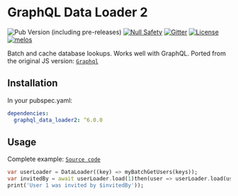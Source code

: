 # GraphQL Data Loader 2

![Pub Version (including pre-releases)](https://img.shields.io/pub/v/graphql_data_loader2?include_prereleases)
[![Null Safety](https://img.shields.io/badge/null-safety-brightgreen)](https://dart.dev/null-safety)
[![Gitter](https://img.shields.io/gitter/room/nwjs/nw.js.svg)](https://gitter.im/angel_dart/discussion)
[![License](https://img.shields.io/github/license/dart-backend/graphql_dart)](https://github.com/dart-backend/graphql_dart/blob/master/packages/graphql_data_loader/LICENSE)
[![melos](https://img.shields.io/badge/maintained%20with-melos-f700ff.svg?style=flat-square)](https://github.com/invertase/melos)

Batch and cache database lookups. Works well with GraphQL. Ported from the original JS version: [`Graphql`](https://github.com/graphql/dataloader)

## Installation

In your pubspec.yaml:

```yaml
dependencies:
  graphql_data_loader2: ^6.0.0
```

## Usage

Complete example: [`Source code`](https://github.com/dart-backend/graphql_dart/tree/master/graphql_data_loader/example/main.dart)

```dart
var userLoader = DataLoader((key) => myBatchGetUsers(keys));
var invitedBy = await userLoader.load(1)then(user => userLoader.load(user.invitedByID))
print('User 1 was invited by $invitedBy'));
```
